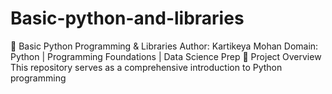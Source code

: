 # Basic-python-and-libraries
🐍 Basic Python Programming &amp; Libraries Author: Kartikeya Mohan Domain: Python | Programming Foundations | Data Science Prep  📝 Project Overview This repository serves as a comprehensive introduction to Python programming 
